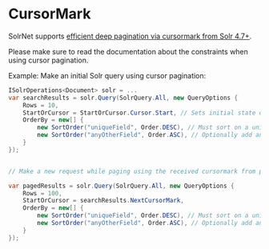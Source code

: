 # CursorMark

SolrNet supports [efficient deep pagination via cursormark from Solr 4.7+](https://cwiki.apache.org/confluence/display/solr/Pagination+of+Results#PaginationofResults-FetchingALargeNumberofSortedResults:Cursors).

Please make sure to read the documentation about the constraints when using cursor pagination.

Example: Make an initial Solr query using cursor pagination:

```c#
ISolrOperations<Document> solr = ...
var searchResults = solr.Query(SolrQuery.All, new QueryOptions {
    Rows = 10,
    StartOrCursor = StartOrCursor.Cursor.Start, // Sets initial state of the cursormark
    OrderBy = new[] {
        new SortOrder("uniqueField", Order.DESC), // Must sort on a unique field
        new SortOrder("anyOtherField", Order.ASC), // Optionally add any other fields for sorting
    }
});


// Make a new request while paging using the received cursormark from previous request

var pagedResults = solr.Query(SolrQuery.All, new QueryOptions {
    Rows = 100,
    StartOrCursor = searchResults.NextCursorMark,
    OrderBy = new[] {
        new SortOrder("uniqueField", Order.DESC), // Must sort on a unique field
        new SortOrder("anyOtherField", Order.ASC), // Optionally add any other fields for sorting
    }
});

```
